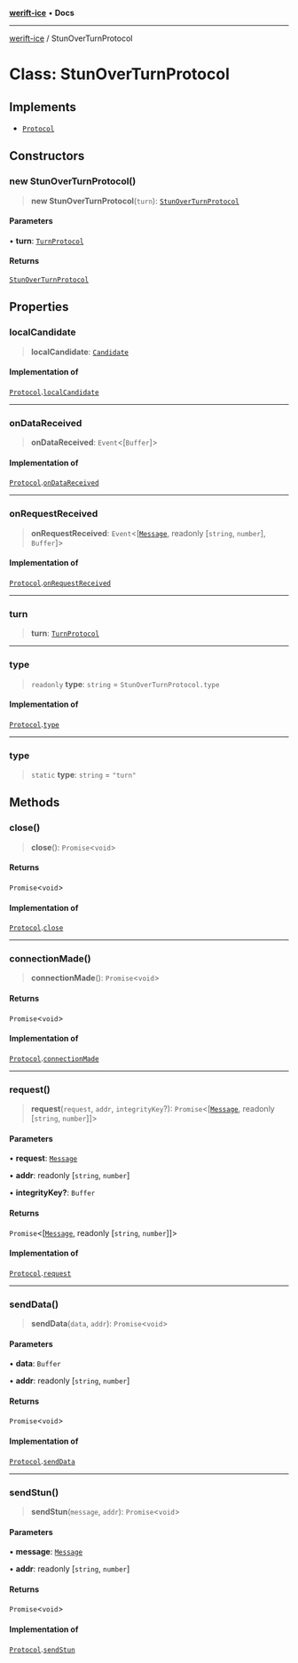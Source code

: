 [**werift-ice**](../README.md) • **Docs**

***

[werift-ice](../globals.md) / StunOverTurnProtocol

# Class: StunOverTurnProtocol

## Implements

- [`Protocol`](../interfaces/Protocol.md)

## Constructors

### new StunOverTurnProtocol()

> **new StunOverTurnProtocol**(`turn`): [`StunOverTurnProtocol`](StunOverTurnProtocol.md)

#### Parameters

• **turn**: [`TurnProtocol`](TurnProtocol.md)

#### Returns

[`StunOverTurnProtocol`](StunOverTurnProtocol.md)

## Properties

### localCandidate

> **localCandidate**: [`Candidate`](Candidate.md)

#### Implementation of

[`Protocol`](../interfaces/Protocol.md).[`localCandidate`](../interfaces/Protocol.md#localcandidate)

***

### onDataReceived

> **onDataReceived**: `Event`\<[`Buffer`]\>

#### Implementation of

[`Protocol`](../interfaces/Protocol.md).[`onDataReceived`](../interfaces/Protocol.md#ondatareceived)

***

### onRequestReceived

> **onRequestReceived**: `Event`\<[[`Message`](Message.md), readonly [`string`, `number`], `Buffer`]\>

#### Implementation of

[`Protocol`](../interfaces/Protocol.md).[`onRequestReceived`](../interfaces/Protocol.md#onrequestreceived)

***

### turn

> **turn**: [`TurnProtocol`](TurnProtocol.md)

***

### type

> `readonly` **type**: `string` = `StunOverTurnProtocol.type`

#### Implementation of

[`Protocol`](../interfaces/Protocol.md).[`type`](../interfaces/Protocol.md#type)

***

### type

> `static` **type**: `string` = `"turn"`

## Methods

### close()

> **close**(): `Promise`\<`void`\>

#### Returns

`Promise`\<`void`\>

#### Implementation of

[`Protocol`](../interfaces/Protocol.md).[`close`](../interfaces/Protocol.md#close)

***

### connectionMade()

> **connectionMade**(): `Promise`\<`void`\>

#### Returns

`Promise`\<`void`\>

#### Implementation of

[`Protocol`](../interfaces/Protocol.md).[`connectionMade`](../interfaces/Protocol.md#connectionmade)

***

### request()

> **request**(`request`, `addr`, `integrityKey`?): `Promise`\<[[`Message`](Message.md), readonly [`string`, `number`]]\>

#### Parameters

• **request**: [`Message`](Message.md)

• **addr**: readonly [`string`, `number`]

• **integrityKey?**: `Buffer`

#### Returns

`Promise`\<[[`Message`](Message.md), readonly [`string`, `number`]]\>

#### Implementation of

[`Protocol`](../interfaces/Protocol.md).[`request`](../interfaces/Protocol.md#request)

***

### sendData()

> **sendData**(`data`, `addr`): `Promise`\<`void`\>

#### Parameters

• **data**: `Buffer`

• **addr**: readonly [`string`, `number`]

#### Returns

`Promise`\<`void`\>

#### Implementation of

[`Protocol`](../interfaces/Protocol.md).[`sendData`](../interfaces/Protocol.md#senddata)

***

### sendStun()

> **sendStun**(`message`, `addr`): `Promise`\<`void`\>

#### Parameters

• **message**: [`Message`](Message.md)

• **addr**: readonly [`string`, `number`]

#### Returns

`Promise`\<`void`\>

#### Implementation of

[`Protocol`](../interfaces/Protocol.md).[`sendStun`](../interfaces/Protocol.md#sendstun)
